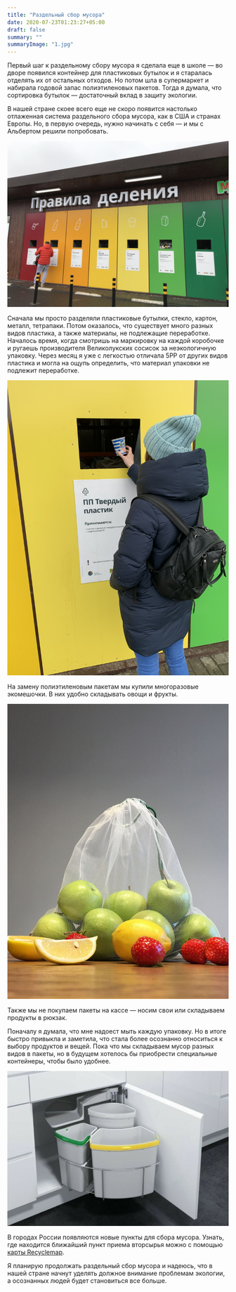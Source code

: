 ```yaml
---
title: "Раздельный сбор мусора"
date: 2020-07-23T01:23:27+05:00
draft: false
summary: ""
summaryImage: "1.jpg"
---
```


Первый шаг к раздельному сбору мусора я сделала еще в школе — во дворе появился контейнер для пластиковых бутылок и я старалась отделять их от остальных отходов. Но потом шла в супермаркет и набирала годовой запас полиэтиленовых пакетов. Тогда я думала, что сортировка бутылок — достаточный вклад в защиту экологии.

В нашей стране скоее всего еще не скоро появится настолько отлаженная система раздельного сбора мусора, как в США и странах Европы. Но, в первую очередь, нужно начинать с себя — и мы с Альбертом решили попробовать.

![ikea](./ikea.jpg)

Сначала мы просто разделяли пластиковые бутылки, стекло, картон, металл, тетрапаки. Потом оказалось, что существует много разных видов пластика, а также материалы, не подлежащие переработке. Началось время, когда смотришь на маркировку на каждой коробочке и ругаешь производителя Великолукских сосисок за неэкологичную упаковку. Через месяц я уже с легкостью отличала 5PP от других видов пластика и могла на ощупь определить, что материал упаковки не подлежит переработке.

![ikea](./me.jpg)

На замену полиэтиленовым пакетам мы купили многоразовые экомешочки. В них удобно складывать овощи и фрукты.

![eco](./eco.jpg)

Также мы не покупаем пакеты на кассе — носим свои или складываем продукты в рюкзак.

Поначалу я думала, что мне надоест мыть каждую упаковку. Но в итоге быстро привыкла и заметила, что стала более осознанно относиться к выбору продуктов и вещей. Пока что мы складываем мусор разных видов в пакеты, но в будущем хотелось бы приобрести специальные контейнеры, чтобы было удобнее.

![container](./container.jpg)

В городах России появляются новые пункты для сбора мусора. Узнать, где находится ближайший пункт приема вторсырья можно с помощью [карты Recyclemap](https://recyclemap.ru/). 

Я планирую продолжать раздельный сбор мусора и надеюсь, что в нашей стране начнут уделять должное внимание проблемам экологии, а осознанных людей будет становиться все больше.
